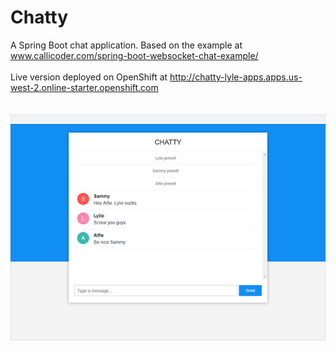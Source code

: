 # Chatty
A Spring Boot chat application. Based on the example at www.callicoder.com/spring-boot-websocket-chat-example/
<br>
<br>
Live version deployed on OpenShift at http://chatty-lyle-apps.apps.us-west-2.online-starter.openshift.com
<br>
<br>
<br>
![Chatty](screenshot.png)
